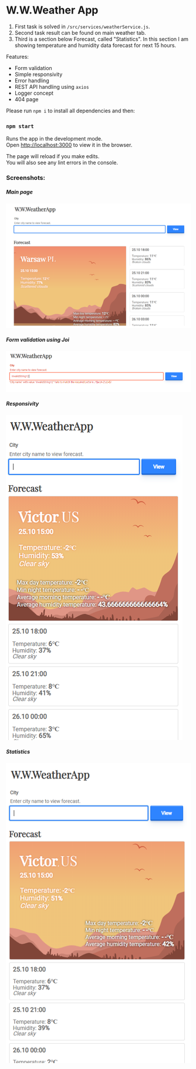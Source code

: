 # W.W.Weather App

1. First task is solved in `/src/services/weatherService.js`.
2. Second task result can be found on main weather tab.
3. Third is a section below Forecast, called "Statistics". In this section I am showing temperature and humidity data forecast for next 15 hours.

Features:

- Form validation
- Simple responsivity
- Error handling
- REST API handling using `axios`
- Logger concept
- 404 page

Please run `npm i` to install all dependencies and then:

### `npm start`

Runs the app in the development mode.<br />
Open [http://localhost:3000](http://localhost:3000) to view it in the browser.

The page will reload if you make edits.<br />
You will also see any lint errors in the console.

### Screenshots:

##### Main page

![Screenshot](/screenshots/1.png)

##### Form validation using Joi

![Screenshot](/screenshots/2.png)

##### Responsivity

![Screenshot](/screenshots/3.png)

##### Statistics

![Screenshot](/screenshots/d4.png)
